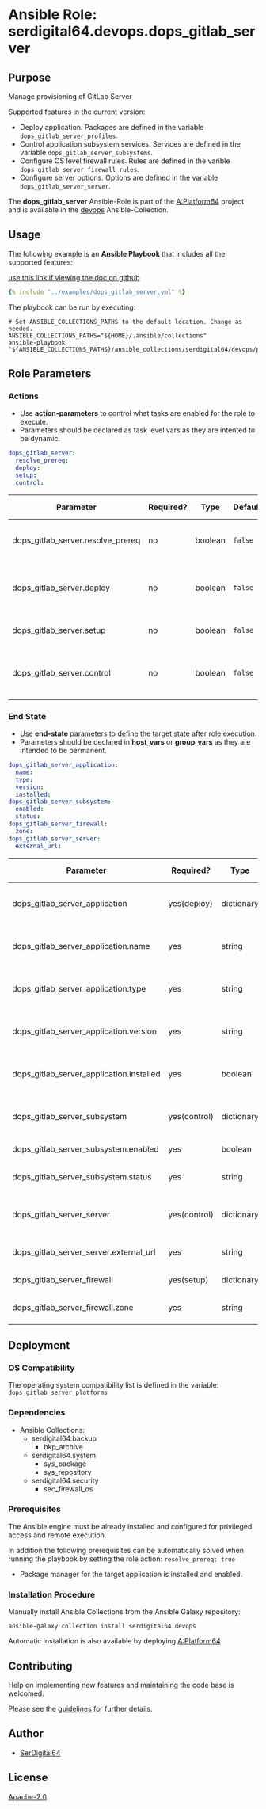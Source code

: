 # Ansible Role: serdigital64.devops.dops_gitlab_server

## Purpose

Manage provisioning of GitLab Server

Supported features in the current version:

- Deploy application. Packages are defined in the variable `dops_gitlab_server_profiles`.
- Control application subsystem services. Services are defined in the variable `dops_gitlab_server_subsystems`.
- Configure OS level firewall rules. Rules are defined in the varible `dops_gitlab_server_firewall_rules`.
- Configure server options. Options are defined in the variable `dops_gitlab_server_server`.

The **dops_gitlab_server** Ansible-Role is part of the [A:Platform64](https://github.com/serdigital64/aplatform64) project and is available in the [devops](https://aplatform64.readthedocs.io/en/latest/collections/devops) Ansible-Collection.

## Usage

The following example is an **Ansible Playbook** that includes all the supported features:

[use this link if viewing the doc on github](https://github.com/aplatform64/devops/blob/main/playbooks/dops_gitlab_server.yml)

```yaml
{% include "../examples/dops_gitlab_server.yml" %}
```

The playbook can be run by executing:

```shell
# Set ANSIBLE_COLLECTIONS_PATHS to the default location. Change as needed.
ANSIBLE_COLLECTIONS_PATHS="${HOME}/.ansible/collections"
ansible-playbook "${ANSIBLE_COLLECTIONS_PATHS}/ansible_collections/serdigital64/devops/playbooks/dops_gitlab_server.yml"
```

## Role Parameters

### Actions

- Use **action-parameters** to control what tasks are enabled for the role to execute.
- Parameters should be declared as task level vars as they are intented to be dynamic.

```yaml
dops_gitlab_server:
  resolve_prereq:
  deploy:
  setup:
  control:
```

| Parameter                         | Required? | Type    | Default | Purpose / Value                              |
| --------------------------------- | --------- | ------- | ------- | -------------------------------------------- |
| dops_gitlab_server.resolve_prereq | no        | boolean | `false` | Enable automatic resolution of prequisites   |
| dops_gitlab_server.deploy         | no        | boolean | `false` | Enable installation of application packages  |
| dops_gitlab_server.setup          | no        | boolean | `false` | Enable application configuration             |
| dops_gitlab_server.control        | no        | boolean | `false` | Enable application subsystem service control |

### End State

- Use **end-state** parameters to define the target state after role execution.
- Parameters should be declared in **host_vars** or **group_vars** as they are intended to be permanent.

```yaml
dops_gitlab_server_application:
  name:
  type:
  version:
  installed:
dops_gitlab_server_subsystem:
  enabled:
  status:
dops_gitlab_server_firewall:
  zone:
dops_gitlab_server_server:
  external_url:
```

| Parameter                                | Required?    | Type       | Default                | Purpose / Value                     |
| ---------------------------------------- | ------------ | ---------- | ---------------------- | ----------------------------------- |
| dops_gitlab_server_application           | yes(deploy)  | dictionary |                        | Set application package end state   |
| dops_gitlab_server_application.name      | yes          | string     | `"gitlab_server"`      | Select application package name     |
| dops_gitlab_server_application.type      | yes          | string     | `"distro"`             | Select application package type     |
| dops_gitlab_server_application.version   | yes          | string     | `"v14"`                | Select application package version  |
| dops_gitlab_server_application.installed | yes          | boolean    | `true`                 | Set application package end state   |
| dops_gitlab_server_subsystem             | yes(control) | dictionary |                        | Set application subsystem end state |
| dops_gitlab_server_subsystem.enabled     | yes          | boolean    | `false`                | Enable the subsystem?               |
| dops_gitlab_server_subsystem.status      | yes          | string     | `"stopped"`            | Set the service state               |
| dops_gitlab_server_server                | yes(control) | dictionary |                        | Set subsystem server options        |
| dops_gitlab_server_server.external_url   | yes          | string     | `"gitlab.localdomain"` | Server URL. Format: FQDN            |
| dops_gitlab_server_firewall              | yes(setup)   | dictionary |                        | OS Firewall options                 |
| dops_gitlab_server_firewall.zone         | yes          | string     | `"public"`             | Name of the target zone             |

## Deployment

### OS Compatibility

The operating system compatibility list is defined in the variable: `dops_gitlab_server_platforms`

### Dependencies

- Ansible Collections:
  - serdigital64.backup
    - bkp_archive
  - serdigital64.system
    - sys_package
    - sys_repository
  - serdigital64.security
    - sec_firewall_os

### Prerequisites

The Ansible engine must be already installed and configured for privileged access and remote execution.

In addition the following prerequisites can be automatically solved when running the playbook by setting the role action: `resolve_prereq: true`

- Package manager for the target application is installed and enabled.

### Installation Procedure

Manually install Ansible Collections from the Ansible Galaxy repository:

```shell
ansible-galaxy collection install serdigital64.devops
```

Automatic installation is also available by deploying [A:Platform64](https://aplatform64.readthedocs.io/en/latest/#deployment)

## Contributing

Help on implementing new features and maintaining the code base is welcomed.

Please see the [guidelines](https://aplatform64.readthedocs.io/en/latest/contributing/CONTRIBUTING) for further details.

## Author

- [SerDigital64](https://serdigital64.github.io/)

## License

[Apache-2.0](https://www.apache.org/licenses/LICENSE-2.0.txt)

